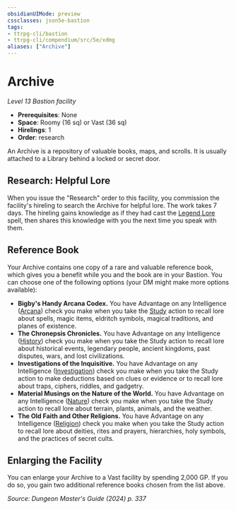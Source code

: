 ```yaml
---
obsidianUIMode: preview
cssclasses: json5e-bastion
tags:
- ttrpg-cli/bastion
- ttrpg-cli/compendium/src/5e/xdmg
aliases: ["Archive"]
---
```

# Archive
*Level 13 Bastion facility*  

- **Prerequisites**: None
- **Space**: Roomy (16 sq) or Vast (36 sq)
- **Hirelings**: 1
- **Order**: research

An Archive is a repository of valuable books, maps, and scrolls. It is usually attached to a Library behind a locked or secret door.

## Research: Helpful Lore

When you issue the "Research" order to this facility, you commission the facility's hireling to search the Archive for helpful lore. The work takes 7 days. The hireling gains knowledge as if they had cast the [Legend Lore](Mechanics/spells/legend-lore-xphb.md) spell, then shares this knowledge with you the next time you speak with them.

## Reference Book

Your Archive contains one copy of a rare and valuable reference book, which gives you a benefit while you and the book are in your Bastion. You can choose one of the following options (your DM might make more options available):

- **Bigby's Handy Arcana Codex.** You have Advantage on any Intelligence ([Arcana](Mechanics/rules/skills.md#Arcana)) check you make when you take the [Study](Mechanics/rules/actions.md#Study) action to recall lore about spells, magic items, eldritch symbols, magical traditions, and planes of existence.  
- **The Chronepsis Chronicles.** You have Advantage on any Intelligence ([History](Mechanics/rules/skills.md#History)) check you make when you take the Study action to recall lore about historical events, legendary people, ancient kingdoms, past disputes, wars, and lost civilizations.  
- **Investigations of the Inquisitive.** You have Advantage on any Intelligence ([Investigation](Mechanics/rules/skills.md#Investigation)) check you make when you take the Study action to make deductions based on clues or evidence or to recall lore about traps, ciphers, riddles, and gadgetry.  
- **Material Musings on the Nature of the World.** You have Advantage on any Intelligence ([Nature](Mechanics/rules/skills.md#Nature)) check you make when you take the Study action to recall lore about terrain, plants, animals, and the weather.  
- **The Old Faith and Other Religions.** You have Advantage on any Intelligence ([Religion](Mechanics/rules/skills.md#Religion)) check you make when you take the Study action to recall lore about deities, rites and prayers, hierarchies, holy symbols, and the practices of secret cults.  

## Enlarging the Facility

You can enlarge your Archive to a Vast facility by spending 2,000 GP. If you do so, you gain two additional reference books chosen from the list above.

*Source: Dungeon Master's Guide (2024) p. 337*